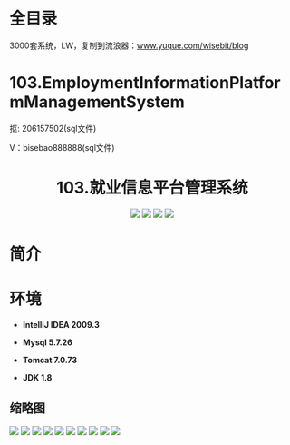 # 全目录

3000套系统，LW，复制到流浪器：www.yuque.com/wisebit/blog

# 103.EmploymentInformationPlatformManagementSystem

<p>抠: 206157502(sql文件)</p>
<p>V：bisebao888888(sql文件)</p>

<p><h1 align="center">103.就业信息平台管理系统</h1></p>


<p align="center">
	<img src="https://img.shields.io/badge/jdk-1.8-orange.svg"/>
    <img src="https://img.shields.io/badge/spring-5.x-lightgrey.svg"/>
    <img src="https://img.shields.io/badge/springmvc-3.x-blue.svg"/>
    <img src="https://img.shields.io/badge/mybatis-3.x-yellow.svg"/>
</p>

# 简介



# 环境

- <b>IntelliJ IDEA 2009.3</b>

- <b>Mysql 5.7.26</b>

- <b>Tomcat 7.0.73</b>

- <b>JDK 1.8</b>




## 缩略图

![](https://bitwise.oss-cn-heyuan.aliyuncs.com/2024/9/10/66b6b9b8-977d-45dc-8896-ecf02042a4f5.png)
![](https://bitwise.oss-cn-heyuan.aliyuncs.com/2024/9/10/6ccb4bf8-3c75-40bb-a752-a5cecc52271b.png)
![](https://bitwise.oss-cn-heyuan.aliyuncs.com/2024/9/10/693c921f-1fd3-4ad6-aa8c-900d56f6a569.png)
![](https://bitwise.oss-cn-heyuan.aliyuncs.com/2024/9/10/2c23064f-c5f0-4945-ad08-1779cde0ff25.png)
![](https://bitwise.oss-cn-heyuan.aliyuncs.com/2024/9/10/2e0cc3a3-0427-416a-a459-f89741901856.png)
![](https://bitwise.oss-cn-heyuan.aliyuncs.com/2024/9/10/8f253e81-1194-42d2-b8cd-4fd452dc5322.png)
![](https://bitwise.oss-cn-heyuan.aliyuncs.com/2024/9/10/67d9956b-c67f-4c3e-a11e-124730551d97.png)
![](https://bitwise.oss-cn-heyuan.aliyuncs.com/2024/9/10/26ef1a03-6b81-4ed8-bb26-6858c2a7b558.png)
![](https://bitwise.oss-cn-heyuan.aliyuncs.com/2024/9/10/43e35423-ea8d-46a2-b373-6e12f5350cc9.png)
![](https://bitwise.oss-cn-heyuan.aliyuncs.com/2024/9/10/b3ebab0c-d6a7-452b-be3d-9509bd79e534.png)



